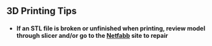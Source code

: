 ## 3D Printing Tips

* #### If an STL file is broken or unfinished when printing, review model through slicer and/or go to the [Netfabb](https://service.netfabb.com/login.php "Title") site to repair

